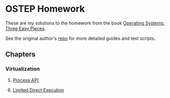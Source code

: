 # OSTEP Homework

These are my solutions to the homework from the book [Operating Systems: Three Easy Pieces](https://pages.cs.wisc.edu/~remzi/OSTEP/).

See the original author's [repo](https://github.com/remzi-arpacidusseau/ostep-homework) for more detailed guides and test scripts.

## Chapters

### Virtualization

5. [Process API](./cpu-api)

6. [Limited Direct Execution](./cpu-lde)
